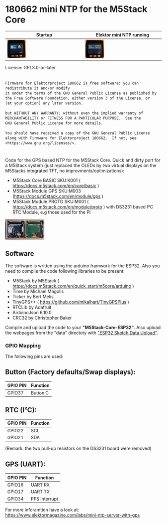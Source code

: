 # 180662 mini NTP for the M5Stack Core

| Startup                                                                                                              | Elektor mini NTP running                                                                                                      |
|----------------------------------------------------------------------------------------------------------------------|-------------------------------------------------------------------------------------------------------------------------------|
| <img src="pictures/M5Stack_Startup.jpg" alt="M5Stack Modules (GPS and RTC)" width="25%" height="25%" class="center"> | <img src="pictures/M5Stack_Elektor_mini_NTP.jpg" alt="M5Stack Modules (GPS and RTC)" width="25%" height="25%" class="center"> |

License: GPL3.0-or-later
###### 

    Firmware for Elektorproject 180662 is free software: you can redistribute it and/or modify
    it under the terms of the GNU General Public License as published by
    the Free Software Foundation, either version 3 of the License, or
    (at your option) any later version.

    but WITHOUT ANY WARRANTY; without even the implied warranty of
    MERCHANTABILITY or FITNESS FOR A PARTICULAR PURPOSE.  See the
    GNU General Public License for more details.

    You should have received a copy of the GNU General Public License
    along with Firmware for Elektorproject 180662.  If not, see <https://www.gnu.org/licenses/>.

#

Code for the GPS based NTP for the M5Stack Core.
Quick and dirty port  for a M5Stack system (just replaced the OLEDs by two virtual displays on the M5Stacks integrated TFT, no improvments/optimizations):
*  M5Stack Core BASIC SKU:K001 ( https://docs.m5stack.com/en/core/basic )
*  M5Stack Module GPS SKU:M003 (https://docs.m5stack.com/en/module/gps )
*  M5Stack Module PROTO SKU:M001 ( https://docs.m5stack.com/en/module/proto ) with DS3231 based I²C RTC Module, e.g those used for the Pi

<img src="pictures/M5Stack_Modules.jpg" alt="M5Stack Modules (GPS and RTC)" width="25%" height="25%">

## Software 

The software is written using the arduino framwork for the ESP32. Also you need to compile the code following libraries to be present:
 *  M5Stack by M5Stack ( https://docs.m5stack.com/en/quick_start/m5core/arduino ) 
 *  Time by Michael Magolis
 *  Ticker by Bert Melis
 *  TinyGPS++ ( https://github.com/mikalhart/TinyGPSPlus )  
 *  RTCLib by Adafruit
 *  ArduinoJson 6.10.0
 *  CRC32 by Christopher Baker

 Compile and upload the code to your **"M5Stack-Core-ESP32"**. Also upload the webpages from the "data" directoty with ["ESP32 Sketch Data Upload"](https://github.com/me-no-dev/arduino-esp32fs-plugin).

 ### GPIO Mapping
 The following pins are used:

## Button (Factory defaults/Swap displays):
| GPIO PIN  | Function  |
|-----------|-----------|
|  GPIO37   | Button C  |

## RTC (I²C):
| GPIO PIN  | Function  |
|-----------|-----------|
|  GPIO22   |  SCL      |
|  GPIO21   |  SDA      |

(Remark: the two pull-up resistors on the DS3231 board were removed)

## GPS (UART):
| GPIO PIN  | Function      |
|-----------|---------------|
| GPIO16    | UART RX       |
| GPIO17    | UART TX       |
| GPIO34    | PPS Interrupt |

For more inforamtion have a look at: https://www.elektormagazine.com/labs/mini-ntp-server-with-gps
